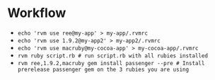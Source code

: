 # Workflow

* `echo 'rvm use ree@my-app' > my-app/.rvmrc`
* `echo 'rvm use 1.9.2@my-app2' > my-app2/.rvmrc`
* `echo 'rvm use macruby@my-cocoa-app' > my-cocoa-app/.rvmrc`
* `rvm ruby script.rb # run script.rb with all rubies installed`
* `rvm ree,1.9.2,macruby gem install passenger --pre # Install prerelease passenger gem on the 3 rubies you are using`